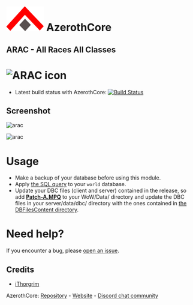 # ![logo](https://raw.githubusercontent.com/azerothcore/azerothcore.github.io/master/images/logo-github.png) AzerothCore
## ARAC - All Races All Classes
# ![ARAC icon](https://raw.githubusercontent.com/azerothcore/mod-arac/master/icon.png)
- Latest build status with AzerothCore: [![Build Status](https://github.com/azerothcore/mod-arac/workflows/core-build/badge.svg?branch=master&event=push)](https://github.com/azerothcore/mod-arac/actions)

## Screenshot

![arac](https://raw.githubusercontent.com/azerothcore/mod-arac/master/images/screen1.png)

![arac](https://raw.githubusercontent.com/azerothcore/mod-arac/master/images/screen2.png)


# Usage

- Make a backup of your database before using this module.
- Apply [the SQL query](https://github.com/heyitsbench/mod-arac/blob/master/data/sql/db-world/arac.sql) to your `world` database.
- Update your DBC files (client and server) contained in the release, so add [**Patch-A.MPQ**](https://github.com/heyitsbench/mod-arac/blob/master/Patch-A.MPQ) to your WoW/Data/ directory and update the DBC files in your server/data/dbc/ directory with the ones contained in [the DBFilesContent directory](https://github.com/heyitsbench/mod-arac/tree/master/patch-contents/DBFilesContent).

# Need help?

If you encounter a bug, please [open an issue](https://github.com/azerothcore/mod-arac/issues/new).
     

## Credits

* [iThorgrim](https://github.com/iThorgrim)

AzerothCore: [Repository](https://github.com/azerothcore) - [Website](http://azerothcore.org/) - [Discord chat community](https://discord.gg/PaqQRkd)
